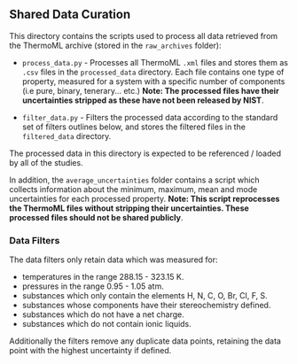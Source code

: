 ## Shared Data Curation

This directory contains the scripts used to process all data retrieved from the ThermoML archive (stored in the 
``raw_archives`` folder):
 
* ``process_data.py`` - Processes all ThermoML ``.xml`` files and stores them as ``.csv`` files in the ``processed_data`` 
  directory. Each file contains one type of property, measured for a system with a specific number of components (i.e 
  pure, binary, tenerary... etc.) **Note: The processed files have their uncertainties stripped as these have not been
  released by NIST**.
  
* ``filter_data.py`` - Filters the processed data according to the standard set of filters outlines below, and stores
  the filtered files in the ``filtered_data`` directory.
  
The processed data in this directory is expected to be referenced / loaded by all of the studies.

In addition, the ``average_uncertainties`` folder contains a script which collects information about the minimum,
maximum, mean and mode uncertainties for each processed property. **Note: This script reprocesses the ThermoML files
without stripping their uncertainties. These processed files should not be shared publicly**.

### Data Filters

The data filters only retain data which was measured for:

* temperatures in the range 288.15 - 323.15 K.
* pressures in the range 0.95 - 1.05 atm.
* substances which only contain the elements H, N, C, O, Br, Cl, F, S.
* substances whose components have their stereochemistry defined.
* substances which do not have a net charge.
* substances which do not contain ionic liquids.

Additionally the filters remove any duplicate data points, retaining the data point with the highest uncertainty if 
defined.
